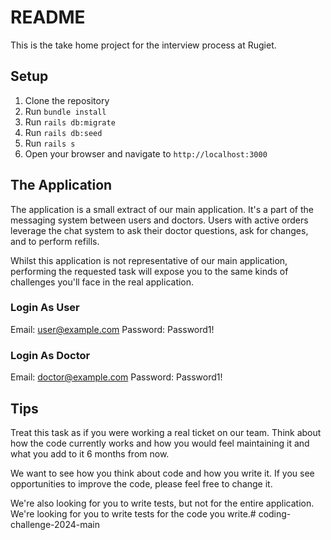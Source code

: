 # README

This is the take home project for the interview process at Rugiet.

## Setup

1. Clone the repository
2. Run `bundle install`
3. Run `rails db:migrate`
4. Run `rails db:seed`
5. Run `rails s`
6. Open your browser and navigate to `http://localhost:3000`

## The Application

The application is a small extract of our main application. It's a part of the messaging system between users and doctors.
Users with active orders leverage the chat system to ask their doctor questions, ask for changes, and to perform refills.

Whilst this application is not representative of our main application, performing the requested task will expose you to the
same kinds of challenges you'll face in the real application.

### Login As User

Email: user@example.com
Password: Password1!

### Login As Doctor

Email: doctor@example.com
Password: Password1!

## Tips

Treat this task as if you were working a real ticket on our team. Think about how the code currently works and how you
would feel maintaining it and what you add to it 6 months from now.

We want to see how you think about code and how you write it. If you see opportunities to improve the code, please feel free to change it.

We're also looking for you to write tests, but not for the entire application. We're looking for you to write tests for the
code you write.# coding-challenge-2024-main
